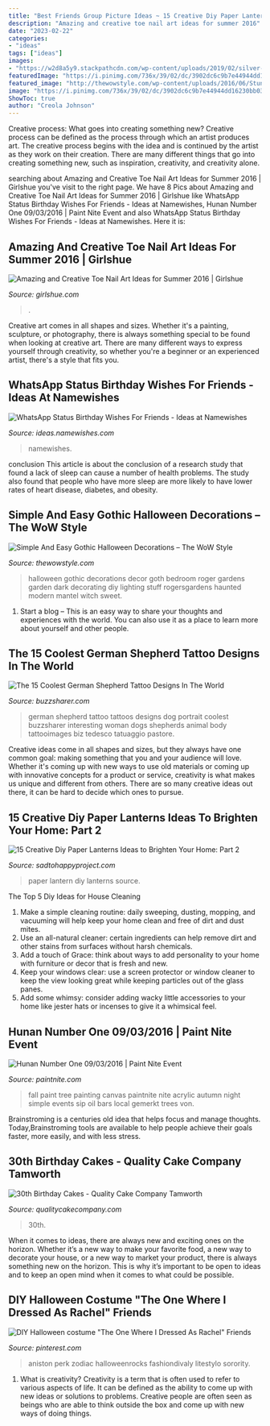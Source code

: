 ```yaml
---
title: "Best Friends Group Picture Ideas ~ 15 Creative Diy Paper Lanterns Ideas To Brighten Your Home: Part 2"
description: "Amazing and creative toe nail art ideas for summer 2016"
date: "2023-02-22"
categories:
- "ideas"
tags: ["ideas"]
images:
- "https://w2d8a5y9.stackpathcdn.com/wp-content/uploads/2019/02/silver-white-drip-custom-topper-760x1030.jpg"
featuredImage: "https://i.pinimg.com/736x/39/02/dc/3902dc6c9b7e44944dd16230bb0341cf.jpg"
featured_image: "http://thewowstyle.com/wp-content/uploads/2016/06/Stunning-Gothic-Halloween-Decorations-1.jpg"
image: "https://i.pinimg.com/736x/39/02/dc/3902dc6c9b7e44944dd16230bb0341cf.jpg"
ShowToc: true
author: "Creola Johnson"
---
```



Creative process: What goes into creating something new?
Creative process can be defined as the process through which an artist produces art. The creative process begins with the idea and is continued by the artist as they work on their creation. There are many different things that go into creating something new, such as inspiration, creativity, and creativity alone.

	

		
searching about Amazing and Creative Toe Nail Art Ideas for Summer 2016 | Girlshue you've visit to the right page. We have 8 Pics about Amazing and Creative Toe Nail Art Ideas for Summer 2016 | Girlshue like WhatsApp Status Birthday Wishes For Friends - Ideas at Namewishes, Hunan Number One 09/03/2016 | Paint Nite Event and also WhatsApp Status Birthday Wishes For Friends - Ideas at Namewishes. Here it is:
		
    
## Amazing And Creative Toe Nail Art Ideas For Summer 2016 | Girlshue

<img loading=lazy src="https://www.girlshue.com/wp-content/uploads/2016/07/Amazing-and-Creative-Toe-Nail-Art-Ideas-for-Summer-2016-10.jpg" onerror="this.onerror=null;this.src='https://tse1.mm.bing.net/th?id=OIP.tWYlHtFAVDYCB8PjSZlRyAHaNK&amp;pid=15.1';" alt="Amazing and Creative Toe Nail Art Ideas for Summer 2016 | Girlshue">

_Source: girlshue.com_

>. 

	

Creative art comes in all shapes and sizes. Whether it's a painting, sculpture, or photography, there is always something special to be found when looking at creative art. There are many different ways to express yourself through creativity, so whether you're a beginner or an experienced artist, there's a style that fits you.

    
## WhatsApp Status Birthday Wishes For Friends - Ideas At Namewishes

<img loading=lazy src="https://ideas.namewishes.com/wp-content/uploads/2020/12/Featured-Image-4.png" onerror="this.onerror=null;this.src='https://tse3.mm.bing.net/th?id=OIP.zAOcmwsphY1PDRJCf5W_sQHaKG&amp;pid=15.1';" alt="WhatsApp Status Birthday Wishes For Friends - Ideas at Namewishes">

_Source: ideas.namewishes.com_

>namewishes. 

	

conclusion
This article is about the conclusion of a research study that found a lack of sleep can cause a number of health problems. The study also found that people who have more sleep are more likely to have lower rates of heart disease, diabetes, and obesity.

    
## Simple And Easy Gothic Halloween Decorations – The WoW Style

<img loading=lazy src="http://thewowstyle.com/wp-content/uploads/2016/06/Stunning-Gothic-Halloween-Decorations-1.jpg" onerror="this.onerror=null;this.src='https://tse4.mm.bing.net/th?id=OIP.I2r_f7bL5XG32EqSpJYvowHaLH&amp;pid=15.1';" alt="Simple And Easy Gothic Halloween Decorations – The WoW Style">

_Source: thewowstyle.com_

>halloween gothic decorations decor goth bedroom roger gardens garden dark decorating diy lighting stuff rogersgardens haunted modern mantel witch sweet. 

	

1. Start a blog – This is an easy way to share your thoughts and experiences with the world. You can also use it as a place to learn more about yourself and other people.

    
## The 15 Coolest German Shepherd Tattoo Designs In The World

<img loading=lazy src="https://buzzsharer.com/wp-content/uploads/2015/10/german-shepherd-idea-tattoo.jpg" onerror="this.onerror=null;this.src='https://tse1.mm.bing.net/th?id=OIP.pznVLrtlqUkPpJ8neLFuEgHaKQ&amp;pid=15.1';" alt="The 15 Coolest German Shepherd Tattoo Designs In The World">

_Source: buzzsharer.com_

>german shepherd tattoo tattoos designs dog portrait coolest buzzsharer interesting woman dogs shepherds animal body tattooimages biz tedesco tatuaggio pastore. 

	

Creative ideas come in all shapes and sizes, but they always have one common goal: making something that you and your audience will love. Whether it's coming up with new ways to use old materials or coming up with innovative concepts for a product or service, creativity is what makes us unique and different from others. There are so many creative ideas out there, it can be hard to decide which ones to pursue.

    
## 15 Creative Diy Paper Lanterns Ideas To Brighten Your Home: Part 2

<img loading=lazy src="https://sadtohappyproject.com/wp-content/uploads/2014/12/how-to-make-paper-lanterns2.jpg" onerror="this.onerror=null;this.src='https://tse2.mm.bing.net/th?id=OIP.0A3cydwM52-tC6sXzn2p7QHaJ4&amp;pid=15.1';" alt="15 Creative Diy Paper Lanterns Ideas to Brighten Your Home: Part 2">

_Source: sadtohappyproject.com_

>paper lantern diy lanterns source. 

	

The Top 5 Diy Ideas for House Cleaning
1. Make a simple cleaning routine: daily sweeping, dusting, mopping, and vacuuming will help keep your home clean and free of dirt and dust mites.
2. Use an all-natural cleaner: certain ingredients can help remove dirt and other stains from surfaces without harsh chemicals.
3. Add a touch of Grace: think about ways to add personality to your home with furniture or decor that is fresh and new.
4. Keep your windows clear: use a screen protector or window cleaner to keep the view looking great while keeping particles out of the glass panes.
5. Add some whimsy: consider adding wacky little accessories to your home like jester hats or incenses to give it a whimsical feel.

    
## Hunan Number One 09/03/2016 | Paint Nite Event

<img loading=lazy src="https://s3fs.paintnite.com/img/uploaded/2016/06/thumb/paintings57758fedec4f4.jpeg" onerror="this.onerror=null;this.src='https://tse3.mm.bing.net/th?id=OIP.lFasYX5P7c98GNWwI0uZcQHaKf&amp;pid=15.1';" alt="Hunan Number One 09/03/2016 | Paint Nite Event">

_Source: paintnite.com_

>fall paint tree painting canvas paintnite nite acrylic autumn night simple events sip oil bars local gemerkt trees von. 

	

Brainstroming is a centuries old idea that helps focus and manage thoughts. Today,Brainstroming tools are available to help people achieve their goals faster, more easily, and with less stress.

    
## 30th Birthday Cakes - Quality Cake Company Tamworth

<img loading=lazy src="https://w2d8a5y9.stackpathcdn.com/wp-content/uploads/2019/02/silver-white-drip-custom-topper-760x1030.jpg" onerror="this.onerror=null;this.src='https://tse4.mm.bing.net/th?id=OIP.2-8u7bEt8-14bSurNUdA6wHaKC&amp;pid=15.1';" alt="30th Birthday Cakes - Quality Cake Company Tamworth">

_Source: qualitycakecompany.com_

>30th. 

	

When it comes to ideas, there are always new and exciting ones on the horizon. Whether it’s a new way to make your favorite food, a new way to decorate your house, or a new way to market your product, there is always something new on the horizon. This is why it’s important to be open to ideas and to keep an open mind when it comes to what could be possible.

    
## DIY Halloween Costume &quot;The One Where I Dressed As Rachel&quot; Friends

<img loading=lazy src="https://i.pinimg.com/736x/39/02/dc/3902dc6c9b7e44944dd16230bb0341cf.jpg" onerror="this.onerror=null;this.src='https://tse2.mm.bing.net/th?id=OIP.kyTq-1JhyOUiE1-3_kpRQgHaJ4&amp;pid=15.1';" alt="DIY Halloween costume &quot;The One Where I Dressed As Rachel&quot; Friends">

_Source: pinterest.com_

>aniston perk zodiac halloweenrocks fashiondivaly litestylo sorority. 

	

1. What is creativity?
Creativity is a term that is often used to refer to various aspects of life. It can be defined as the ability to come up with new ideas or solutions to problems. Creative people are often seen as beings who are able to think outside the box and come up with new ways of doing things.

